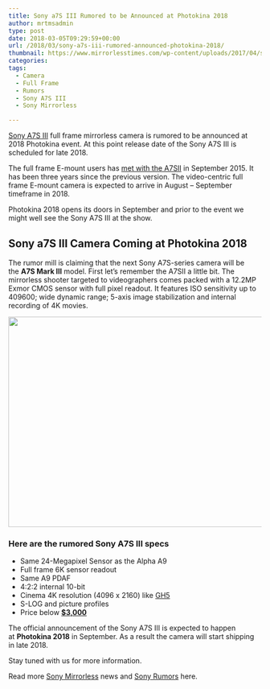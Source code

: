 ```yaml
---
title: Sony a7S III Rumored to be Announced at Photokina 2018
author: mrtmsadmin
type: post
date: 2018-03-05T09:29:59+00:00
url: /2018/03/sony-a7s-iii-rumored-announced-photokina-2018/
thumbnail: https://www.mirrorlesstimes.com/wp-content/uploads/2017/04/sony-a7siii-rumors.jpg
categories:
tags:
  - Camera
  - Full Frame
  - Rumors
  - Sony A7S III
  - Sony Mirrorless

---
```

[Sony A7S III][1] full frame mirrorless camera is rumored to be announced at 2018 Photokina event. At this point release date of the Sony A7S III is scheduled for late 2018.

The full frame E-mount users has [met with the A7SII][2] in September 2015. It has been three years since the previous version. The video-centric full frame E-mount camera is expected to arrive in August – September timeframe in 2018.

Photokina 2018 opens its doors in September and prior to the event we might well see the Sony A7S III at the show. <!--more-->

## Sony a7S III Camera Coming at Photokina 2018

The rumor mill is claiming that the next Sony A7S-series camera will be the **A7S Mark III** model. First let&#8217;s remember the A7SII a little bit. The mirrorless shooter targeted to videographers comes packed with a 12.2MP Exmor CMOS sensor with full pixel readout. It features ISO sensitivity up to 409600; wide dynamic range; 5-axis image stabilization and internal recording of 4K movies.

[<img class="aligncenter size-full wp-image-1073" src="https://i2.wp.com/www.mirrorlesstimes.com/wp-content/uploads/2017/04/sony-a7siii-rumors.jpg?resize=600%2C418&#038;ssl=1" alt="" width="600" height="418" srcset="https://i2.wp.com/www.mirrorlesstimes.com/wp-content/uploads/2017/04/sony-a7siii-rumors.jpg?w=1000&ssl=1 1000w, https://i2.wp.com/www.mirrorlesstimes.com/wp-content/uploads/2017/04/sony-a7siii-rumors.jpg?resize=300%2C209&ssl=1 300w, https://i2.wp.com/www.mirrorlesstimes.com/wp-content/uploads/2017/04/sony-a7siii-rumors.jpg?resize=768%2C535&ssl=1 768w" sizes="(max-width: 600px) 100vw, 600px" data-recalc-dims="1" />][3]

### Here are the rumored Sony A7S III specs

  * Same 24-Megapixel Sensor as the Alpha A9
  * Full frame 6K sensor readout
  * Same A9 PDAF
  * 4:2:2 internal 10-bit
  * Cinema 4K resolution (4096 x 2160) like <a class="ext-link" title="" href="https://aax-us-east.amazon-adsystem.com/x/c/QmE_9mJ27JH4Jbb4wDEmVJoAAAFh9QIjcwEAAAFKAYEv1Y0/https://assoc-redirect.amazon.com/g/r/https://www.amazon.com/Panasonic-DC-GH5KBODY-Mirrorless-Camera-Bluetooth/dp/B01MZ3LQQ5/ref=as_at?creativeASIN=B01MZ3LQQ5&linkCode=w61&imprToken=7DtusmJhcCKbCJZpavSzbQ&slotNum=2&tag=daicamnew-20" target="_blank" rel="external noopener nofollow noreferrer" data-amzn-asin="B01MZ3LQQ5" data-wpel-link="external">GH5</a>
  * S-LOG and picture profiles
  * Price below **<a href="http://amzn.to/2zkXStp" target="_blank" rel="nofollow noopener noreferrer" data-amzn-asin="B00GORMJTI">$3,000</a>**

The official announcement of the Sony A7S III is expected to happen at **Photokina 2018** in September. As a result the camera will start shipping in late 2018.

Stay tuned with us for more information.

Read more <a href="https://www.mirrorlesstimes.com/tags/sony-mirrorless/" target="_blank" rel="noopener">Sony Mirrorless</a> news and <a href="https://www.dailycameranews.com/tag/sony-rumors/" target="_blank" rel="noopener">Sony Rumors</a> here.

 [1]: https://www.mirrorlesstimes.com/tags/sony-a7s-iii/
 [2]: https://aax-us-east.amazon-adsystem.com/x/c/QmE_9mJ27JH4Jbb4wDEmVJoAAAFh9QIjcwEAAAFKAYEv1Y0/https://assoc-redirect.amazon.com/g/r/https://www.amazon.com/Sony-ILCE7SM2-mount-Camera-Full-Frame/dp/B0158SRJVQ/ref=as_at?creativeASIN=B0158SRJVQ&linkCode=w61&imprToken=7DtusmJhcCKbCJZpavSzbQ&slotNum=0&tag=daicamnew-20
 [3]: https://i2.wp.com/www.mirrorlesstimes.com/wp-content/uploads/2017/04/sony-a7siii-rumors.jpg?ssl=1